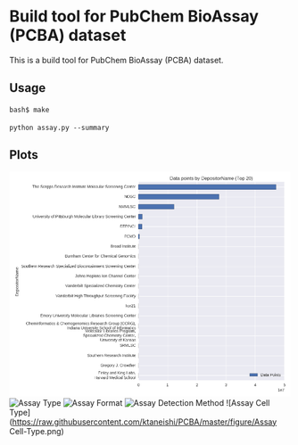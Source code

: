 Build tool for PubChem BioAssay (PCBA) dataset
==============================================

This is a build tool for PubChem BioAssay (PCBA) dataset.

Usage
-----

    bash$ make

    python assay.py --summary

Plots
-----

![DepositorName](https://raw.githubusercontent.com/ktaneishi/PCBA/master/figure/DepositorName.png)
![Assay Type](https://raw.githubusercontent.com/ktaneishi/PCBA/master/figure/Assay-Type.png)
![Assay Format](https://raw.githubusercontent.com/ktaneishi/PCBA/master/figure/Assay-Format.png)
![Assay Detection Method](https://raw.githubusercontent.com/ktaneishi/PCBA/master/figure/Assay-Detection-Method.png)
![Assay Cell Type](https://raw.githubusercontent.com/ktaneishi/PCBA/master/figure/Assay Cell-Type.png)
